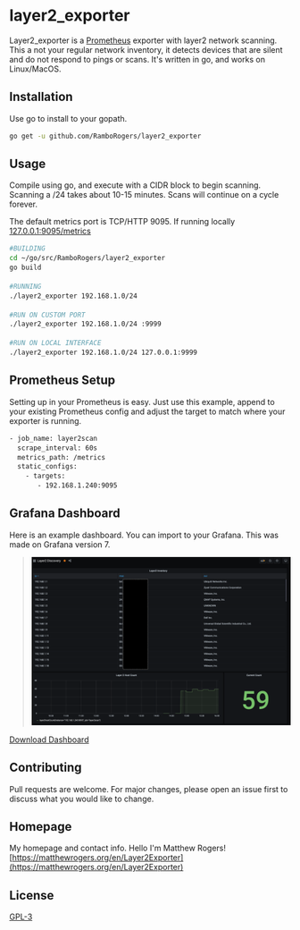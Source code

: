 # layer2_exporter

Layer2_exporter is a [Prometheus](https://prometheus.io) exporter with layer2 network scanning.  This a not your regular network inventory, it detects devices that are silent and do not respond to pings or scans. It's written in go, and works on Linux/MacOS.

## Installation

Use go to install to your gopath.

```bash
go get -u github.com/RamboRogers/layer2_exporter 
```

## Usage
Compile using go, and execute with a CIDR block to begin scanning.  Scanning a /24 takes about 10-15 minutes. Scans will continue on a cycle forever. 

The default metrics port is TCP/HTTP 9095.  If running locally [127.0.0.1:9095/metrics](127.0.0.1:9095/metrics)
```bash
#BUILDING
cd ~/go/src/RamboRogers/layer2_exporter
go build

#RUNNING
./layer2_exporter 192.168.1.0/24

#RUN ON CUSTOM PORT
./layer2_exporter 192.168.1.0/24 :9999

#RUN ON LOCAL INTERFACE
./layer2_exporter 192.168.1.0/24 127.0.0.1:9999
```
## Prometheus Setup
Setting up in your Prometheus is easy. Just use this example, append to your existing Prometheus config and adjust the target to match where your exporter is running.

```bash
- job_name: layer2scan
  scrape_interval: 60s
  metrics_path: /metrics
  static_configs:
    - targets:
       - 192.168.1.240:9095
```


## Grafana Dashboard
Here is an example dashboard. You can import to your Grafana. This was made on Grafana version 7.
>![Example Dashboard](ExampleGrafana.png)

[Download Dashboard](grafana/Layer2Discovery-Example.json)

## Contributing
Pull requests are welcome. For major changes, please open an issue first to discuss what you would like to change.

## Homepage
My homepage and contact info. Hello I'm Matthew Rogers!
[https://matthewrogers.org/en/Layer2Exporter](https://matthewrogers.org/en/Layer2Exporter)

## License
[GPL-3](https://choosealicense.com/licenses/gpl-3.0/)